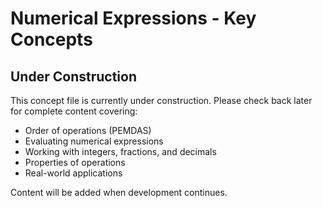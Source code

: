 # Numerical Expressions - Key Concepts

## Under Construction

This concept file is currently under construction. Please check back later for complete content covering:

- Order of operations (PEMDAS)
- Evaluating numerical expressions
- Working with integers, fractions, and decimals
- Properties of operations
- Real-world applications

Content will be added when development continues.